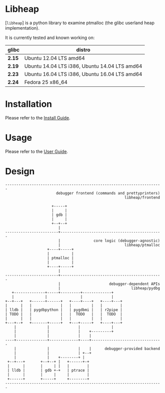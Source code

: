 # Libheap

[`libheap`] is a python library to examine ptmalloc (the glibc userland heap implementation).

It is currently tested and known working on:

| glibc | distro |
| --- | --- |
| **2.15** | Ubuntu 12.04 LTS amd64 |
| **2.19** | Ubuntu 14.04 LTS i386, Ubuntu 14.04 LTS amd64
| **2.23** | Ubuntu 16.04 LTS i386, Ubuntu 16.04 LTS amd64
| **2.24** | Fedora 25 x86_64 |

# Installation

Please refer to the [Install Guide](docs/InstallGuide.md).

# Usage

Please refer to the [User Guide](docs/UserGuide.md).

# Design

```
-----------------------------------------------------------------------
                       debugger frontend (commands and prettyprinters)
                                                      libheap/frontend

                     +-----+
                     |     |
                     | gdb |
                     |     |
                     +--+--+
                        |
------------------------+----------------------------------------------
                        |               core logic (debugger-agnostic)
                        |                             libheap/ptmalloc
                   +----+-----+
                   |          |
                   | ptmalloc |
                   |          |
                   +----+-----+
                        |
------------------------+----------------------------------------------
                        |                      debugger-dependent APIs
                        |                                libheap/pydbg
   +--------------+-----+---------+-------------+
   |              |               |             |
+--+---+   +------+------+   +----+----+   +----+---+
|      |   |             |   |         |   |        |
| lldb |   | pygdbpython |   | pygdbmi |   | r2pipe |
| TODO |   |             |   |  TODO   |   |  TODO  |
|      |   |             |   |         |   |        |
+---+--+   +-------+-----+   +---+-----+   +----+---+
    |              |             |              |
    |              |             |    +---------+
    |              |             |    |
----+--------------+-------------+----+--------------------------------
    |              |             |    |      debugger-provided backend
    |              |             | +--+
    |              |    +--------+ |
 +--+---+       +--+--+ |   +------+-+
 |      |       |     | |   |        |
 | lldb |       | gdb +-+   | ptrace |
 |      |       |     |     |        |
 +------+       +-----+     +--------+
-----------------------------------------------------------------------
```
